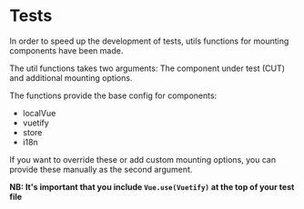 # Tests

In order to speed up the development of tests, utils functions for mounting components have been
made.

The util functions takes two arguments: The component under test (CUT) and additional mounting options.


The functions provide the base config for components:
* localVue
* vuetify
* store
* i18n

If you want to override these or add custom mounting options, you can provide these manually as the second argument.

**NB: It's important that you include `Vue.use(Vuetify)` at the top of your test file** 
